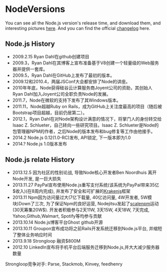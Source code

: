 NodeVersions
============

You can see all the Node.js version's release time, and download them, and interesting pictures [here](http://thepana.com/NodeVersions).
And you can find the official [changelog](http://nodejs.org/changelog.html) here. 



## Node.js History

* 2009.2.15 Ryan Dahl在github创建项目
* 2009.3，Ryan Dahl在其博客上宣布准备基于V8创建一个轻量级的Web服务器并提供一套库。
* 2009.5，Ryan Dahl在GitHub上发布了最初的版本。
* 2009.12和2010.4，两届JSConf大会都安排了Node的讲座。
* 2010年年底，Node获得硅谷云计算服务商Joyent公司的资助，其创始人Ryan Dahl加入Joyent公司全职负责Node的发展。
* 2011.7，Node在微软的支持下发布了其Windows版本。
* 2011.11，Node超越Ruby on Rails，成为GitHub上关注度最高的项目（随后被Bootstrap项目超越，目前仍居第二）。
* 2012.1，Ryan Dahl在对Node架构设计满意的情况下，将掌门人的身份转交给Isaac Z. Schlueter，自己转向一些研究项目。Isaac Z. Schlueter是Node的包管理器NPM的作者，之后Node的版本发布和bug修复等工作由他接手。
* 2014.2 Node.js 0.12(1.0-RC)发布, API锁定, 下一版本即为1.0
* 2014.? Node.js 1.0版本发布



## Node.js relate History

* 2013.12.5 因为社区的性别论战, 导致Node核心开发者Ben Noordhuis 离开Node开发, 是一巨大损失
* 2013.11.27 PayPal宣布使用Node.js重写支付系统(该系统为PayPal带来35亿$收入)(在8周内完成), 并发布了安全和可扩展的[Krakenjs](http://krakenjs.com)框架
* 2013.11 Npm因为访问量过大(7亿下载量, 40亿访问量, 4W开发者, 5W模块)Down了三次, 为了保证Npm的良好运营, Nodejitsu发起了[scalenpm](http://scalenpm.org)运动(30天筹集20W$). 开发者积极参与2天11W, 3天15W, 4天18W, 7天完成, Yahoo,Github,Walmart, Spotify等均参与贡献
* 2013.10.14 Node.js博客平台Ghost github开源
* 2013.10.11 Groupon宣布成功将之前Rails开发系统迁移到Node.js平台, 并缩短了整体业务响应时间
* 2013.9.18 Strongloop 融资$800M
* 2012.10   LinkedIn宣布将手机平台后端服务迁移到Node.js,并大大减少服务器数量



Strongloop竞争对手: Parse, Stackmob, Kinvey, feedhenry

